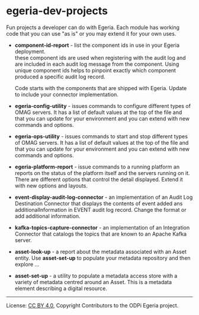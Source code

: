 # egeria-dev-projects

Fun projects a developer can do with Egeria.  Each module has working code that you can use "as is" or you
may extend it for your own uses.

* **component-id-report** - list the component ids in use in your Egeria deployment.  
  these component ids are used when registering with the audit log and are included in
  each audit log message from the component.  Using unique component ids helps to pinpoint
  exactly which component produced a specific audit log record.
  
  Code starts with the components that are shipped with Egeria.  Update to include your
  connector implementation.
  
* **egeria-config-utility** - issues commands to configure different types of OMAG servers.
  It has a list of default values at the top of the file and that you can update for your environment
  and you can extend with new commands and options.

* **egeria-ops-utility** - issues commands to start and stop different types of OMAG servers.
  It has a list of default values at the top of the file and that you can update for your environment
  and you can extend with new commands and options.
  
* **egeria-platform-report** - issue commands to a running platform an reports on the status of
  the platform itself and the servers running on it.  There are different options that control the
  detail displayed.  Extend it with new options and layouts.
  
* **event-display-audit-log-connector** - an implementation of an Audit Log Destination Connector
  that displays the contents of event added ans additionalInformation in EVENT audit log record.
  Change the format or add additional information.
  
* **kafka-topics-capture-connector** - an implementation of an Integration Connector that catalogs the
  topics that are known to an Apache Kafka server.

* **asset-look-up** - a report about the metadata associated with an Asset entity.  Use **asset-set-up**
  to populate your metadata repository and then explore ...
  
* **asset-set-up** - a utility to populate a metadata access store with a variety of
  metadata centred around an Asset.  This is a metadata element describing a digital
  resource.
  
----
License: [CC BY 4.0](https://creativecommons.org/licenses/by/4.0/),
Copyright Contributors to the ODPi Egeria project.

